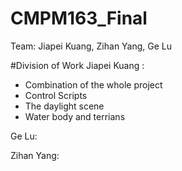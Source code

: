 # CMPM163_Final
 Team: Jiapei Kuang, Zihan Yang, Ge Lu

#Division of Work
Jiapei Kuang : 
  - Combination of the whole project
  - Control Scripts 
  - The daylight scene 
  - Water body and terrians 
 
Ge Lu: 

Zihan Yang:
